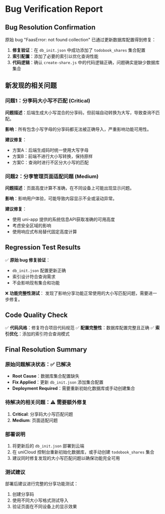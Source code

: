 # Bug Verification Report

## Bug Resolution Confirmation
原始 bug "FaasError: not found collection" 已通过更新数据库配置得到修复：

1. **修复验证**：在 `db_init.json` 中成功添加了 `todobook_shares` 集合配置
2. **索引配置**：添加了必要的索引以优化查询性能
3. **代码逻辑**：确认 `create-share.js` 中的代码逻辑正确，问题确实是缺少数据库集合

## 新发现的相关问题

### 问题1：分享码大小写不匹配 (Critical)
**问题描述**：后端生成大小写混合的分享码，但前端自动转换为大写，导致查询不匹配。

**影响**：所有包含小写字母的分享码都无法被正确导入，严重影响功能可用性。

**建议修复**：
- 方案A：后端生成码时统一使用大写字母
- 方案B：前端不进行大小写转换，保持原样
- 方案C：查询时进行不区分大小写的匹配

### 问题2：分享管理页面适配问题 (Medium)
**问题描述**：页面高度计算不准确，在不同设备上可能出现显示问题。

**影响**：影响用户体验，可能导致内容显示不全或滚动异常。

**建议修复**：
- 使用 uni-app 提供的系统信息API获取准确的可用高度
- 考虑安全区域的影响
- 使用响应式布局替代固定高度计算

## Regression Test Results
✅ **原始 bug 修复验证**：
- `db_init.json` 配置更新正确
- 索引设计符合查询需求
- 不会影响现有集合和功能

❌ **功能完整性测试**：
发现了影响分享功能正常使用的大小写匹配问题，需要进一步修复。

## Code Quality Check
✅ **代码风格**：修复符合项目代码规范
✅ **配置完整性**：数据库配置完整且正确
✅ **索引优化**：添加的索引符合查询模式

## Final Resolution Summary

### 原始问题解决状态：✅ 已解决
- **Root Cause**：数据库集合配置缺失
- **Fix Applied**：更新 `db_init.json` 添加集合配置
- **Deployment Required**：需要重新初始化数据库或手动创建集合

### 待解决的相关问题：⚠️ 需要额外修复
1. **Critical**: 分享码大小写匹配问题
2. **Medium**: 页面适配问题

### 部署说明
1. 将更新后的 `db_init.json` 部署到云端
2. 在 uniCloud 控制台重新初始化数据库，或手动创建 `todobook_shares` 集合
3. 建议同时修复发现的大小写匹配问题以确保功能完全可用

### 测试建议
部署后建议进行完整的分享功能测试：
1. 创建分享码
2. 使用不同大小写格式测试导入
3. 验证页面在不同设备上的显示效果